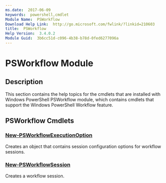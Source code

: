 ```yaml
---
ms.date:  2017-06-09
keywords:  powershell,cmdlet
Module Name:  PSWorkflow
Download Help Link:  http://go.microsoft.com/fwlink/?linkid=210603
title:  PSWorkflow
Help Version:  3.4.0.2
Module Guid:  3b6cc51d-c096-4b38-b78d-0fed6277096a
---
```


# PSWorkflow Module
## Description
This section contains the help topics for the cmdlets that are installed with Windows PowerShell PSWorkflow module, which contains cmdlets that support the Windows PowerShell Workflow feature.

## PSWorkflow Cmdlets
### [New-PSWorkflowExecutionOption](New-PSWorkflowExecutionOption.md)
Creates an object that contains session configuration options for workflow sessions.


### [New-PSWorkflowSession](New-PSWorkflowSession.md)
Creates a workflow session.

